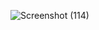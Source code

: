 ![Screenshot (114)](https://github.com/Ramadan290/BMI-calculator/assets/156870497/bec78d7e-4090-4103-be26-24dc731295f6)
